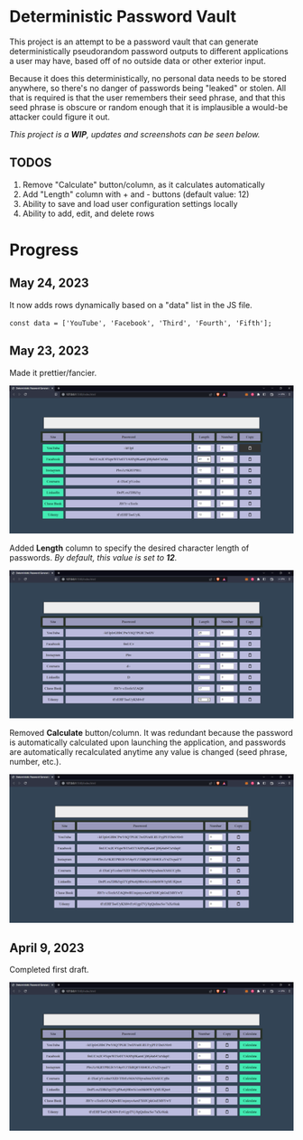 # Deterministic Password Vault

This project is an attempt to be a password vault that can generate deterministically pseudorandom password outputs to different applications a user may have, based off of no outside data or other exterior input.

Because it does this deterministically, no personal data needs to be stored anywhere, so there's no danger of passwords being "leaked" or stolen. All that is required is that
the user remembers their seed phrase, and that this seed phrase is obscure or random enough that it is implausible a would-be attacker could figure it out.

_This project is a **WIP**, updates and screenshots can be seen below._

## TODOS

1. Remove "Calculate" button/column, as it calculates automatically
1. Add "Length" column with + and - buttons (default value: 12)
1. Ability to save and load user configuration settings locally
1. Ability to add, edit, and delete rows

# Progress

## May 24, 2023

It now adds rows dynamically based on a "data" list in the JS file.

`const data = ['YouTube', 'Facebook', 'Third', 'Fourth', 'Fifth'];`

## May 23, 2023

Made it prettier/fancier.

![May 23, 2023](img/Screenshot4.png)

Added **Length** column to specify the desired character length of passwords. _By default, this value is set to **12**._

![May 23, 2023](img/Screenshot3.png)

Removed **Calculate** button/column. It was redundant because the password is automatically calculated upon launching the application, and passwords are automatically recalculated anytime any value is changed (seed phrase, number, etc.).

![May 23, 2023](img/Screenshot2.png)

## April 9, 2023

Completed first draft.

![April 9, 2023](img/Screenshot1.png)
